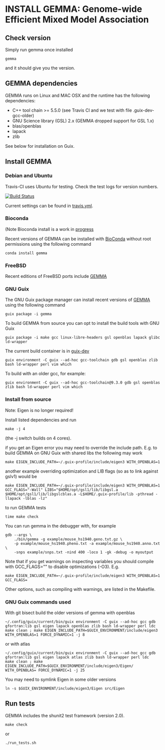 # INSTALL GEMMA: Genome-wide Efficient Mixed Model Association

## Check version

Simply run gemma once installed

    gemma

and it should give you the version.

## GEMMA dependencies

GEMMA runs on Linux and MAC OSX and the runtime has the following
dependencies:

* C++ tool chain >= 5.5.0 (see Travis CI and we test with file .guix-dev-gcc-older)
* GNU Science library (GSL) 2.x (GEMMA dropped support for GSL 1.x)
* blas/openblas
* lapack
* zlib

See below for installation on Guix.

## Install GEMMA

### Debian and Ubuntu

Travis-CI uses Ubuntu for testing. Check the test logs for version numbers.

[![Build Status](https://travis-ci.org/genetics-statistics/GEMMA.svg?branch=master)](https://travis-ci.org/genetics-statistics/GEMMA)

Current settings can be found in [travis.yml](.travis.yml).

### Bioconda

(Note Bioconda install is a work in [progress](https://github.com/genetics-statistics/GEMMA/issues/52)

Recent versions of GEMMA can be installed with
[BioConda](http://ddocent.com/bioconda/) without root permissions using the following
command

    conda install gemma

### FreeBSD

Recent editions of FreeBSD ports include [GEMMA](https://www.freebsd.org/cgi/ports.cgi?query=gemma&stype=all)

### GNU Guix

The GNU Guix package manager can install recent versions of [GEMMA](https://www.gnu.org/software/guix/packages/g.html)
using the following command

    guix package -i gemma

To build GEMMA from source you can opt to install the build tools with GNU Guix

    guix package -i make gcc linux-libre-headers gsl openblas lapack glibc ld-wrapper

The current build container is in [guix-dev](../guix-dev)

    guix environment -C guix --ad-hoc gcc-toolchain gdb gsl openblas zlib bash ld-wrapper perl vim which

To build with an older gcc, for example:

    guix environment -C guix --ad-hoc gcc-toolchain@9.3.0 gdb gsl openblas zlib bash ld-wrapper perl vim which

### Install from source

Note: Eigen is no longer required!

Install listed dependencies and run

	make -j 4

(the -j switch builds on 4 cores).

if you get an Eigen error you may need to override the include
path. E.g. to build GEMMA on GNU Guix with shared libs the following
may work

    make EIGEN_INCLUDE_PATH=~/.guix-profile/include/eigen3 WITH_OPENBLAS=1

another example overriding optimization and LIB flags (so as to link
against gslv1) would be

    make EIGEN_INCLUDE_PATH=~/.guix-profile/include/eigen3 WITH_OPENBLAS=1 GCC_FLAGS="-Wall" LIBS="$HOME/opt/gsl1/lib/libgsl.a $HOME/opt/gsl1/lib/libgslcblas.a -L$HOME/.guix-profile/lib -pthread -llapack -lblas -lz"

to run GEMMA tests

	time make check

You can run gemma in the debugger with, for example

	gdb --args \
		./bin/gemma -g example/mouse_hs1940.geno.txt.gz \
		-p example/mouse_hs1940.pheno.txt -a example/mouse_hs1940.anno.txt \
		-snps example/snps.txt -nind 400 -loco 1 -gk -debug -o myoutput

Note that if you get <optimized out> warnings on inspecting variables you
should compile with GCC_FLAGS="" to disable optimizations (-O3). E.g.

    make EIGEN_INCLUDE_PATH=~/.guix-profile/include/eigen3 WITH_OPENBLAS=1 GCC_FLAGS=

Other options, such as compiling with warnings, are listed in the
Makefile.

### GNU Guix commands used

With git bisect build the older versions of gemma with openblas

    ~/.config/guix/current/bin/guix environment -C guix --ad-hoc gcc gdb gfortran:lib gsl eigen lapack openblas zlib bash ld-wrapper perl ldc
    make clean ; make EIGEN_INCLUDE_PATH=$GUIX_ENVIRONMENT/include/eigen3 WITH_OPENBLAS=1 FORCE_DYNAMIC=1 -j 8

or with atlas

    ~/.config/guix/current/bin/guix environment -C guix --ad-hoc gcc gdb gfortran:lib gsl eigen lapack atlas zlib bash ld-wrapper perl ldc
    make clean ; make EIGEN_INCLUDE_PATH=$GUIX_ENVIRONMENT/include/eigen3/Eigen/ WITH_OPENBLAS= FORCE_DYNAMIC=1 -j 25

You may need to symlink Eigen in some older versions

    ln -s $GUIX_ENVIRONMENT/include/eigen3/Eigen src/Eigen


## Run tests

GEMMA includes the shunit2 test framework (version 2.0).

    make check

or

    ./run_tests.sh
